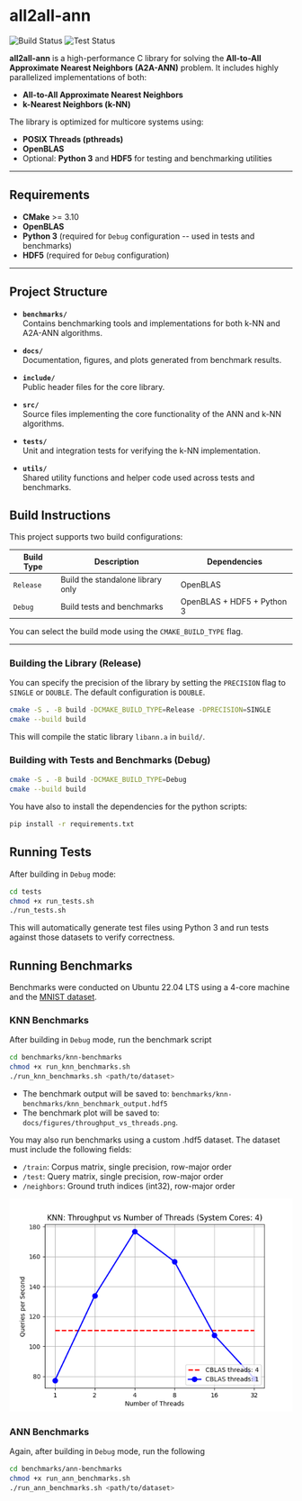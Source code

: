 # all2all-ann

![Build Status](https://github.com/georrous6/all2all-ann/actions/workflows/ci-build.yml/badge.svg)
![Test Status](https://github.com/georrous6/all2all-ann/actions/workflows/ci-test.yml/badge.svg)


**all2all-ann** is a high-performance C library for solving the **All-to-All Approximate Nearest Neighbors (A2A-ANN)** problem. It includes highly parallelized implementations of both:

- **All-to-All Approximate Nearest Neighbors**
- **k-Nearest Neighbors (k-NN)**

The library is optimized for multicore systems using:
- **POSIX Threads (pthreads)**
- **OpenBLAS**
- Optional: **Python 3** and **HDF5** for testing and benchmarking utilities

---

## Requirements

- **CMake** >= 3.10
- **OpenBLAS**
- **Python 3** (required for `Debug` configuration -- used in tests and benchmarks)
- **HDF5** (required for `Debug` configuration)

---

## Project Structure

- **`benchmarks/`**  
  Contains benchmarking tools and implementations for both k-NN and A2A-ANN algorithms.

- **`docs/`**  
  Documentation, figures, and plots generated from benchmark results.

- **`include/`**  
  Public header files for the core library.

- **`src/`**  
  Source files implementing the core functionality of the ANN and k-NN algorithms.

- **`tests/`**  
  Unit and integration tests for verifying the k-NN implementation.

- **`utils/`**  
  Shared utility functions and helper code used across tests and benchmarks.


## Build Instructions

This project supports two build configurations:

| Build Type     | Description                           | Dependencies               |
|----------------|---------------------------------------|----------------------------|
| `Release`      | Build the standalone library only     | OpenBLAS                   |
| `Debug`        | Build tests and benchmarks            | OpenBLAS + HDF5 + Python 3 |

You can select the build mode using the `CMAKE_BUILD_TYPE` flag.

---

### Building the Library (Release)

You can specify the precision of the library by setting the `PRECISION` flag to `SINGLE` or `DOUBLE`.
The default configuration is `DOUBLE`.

```bash
cmake -S . -B build -DCMAKE_BUILD_TYPE=Release -DPRECISION=SINGLE
cmake --build build
```
This will compile the static library `libann.a` in `build/`.

### Building with Tests and Benchmarks (Debug)

```bash
cmake -S . -B build -DCMAKE_BUILD_TYPE=Debug
cmake --build build
```
You have also to install the dependencies for the python scripts:
```bash
pip install -r requirements.txt
```

## Running Tests

After building in `Debug` mode:
```bash
cd tests
chmod +x run_tests.sh
./run_tests.sh
```
This will automatically generate test files using Python 3 and run tests against those datasets to 
verify correctness.

## Running Benchmarks
Benchmarks were conducted on Ubuntu 22.04 LTS using a 4-core machine and the
[MNIST dataset](https://github.com/erikbern/ann-benchmarks).

### KNN Benchmarks
After building in `Debug` mode, run the benchmark script
```bash
cd benchmarks/knn-benchmarks
chmod +x run_knn_benchmarks.sh
./run_knn_benchmarks.sh <path/to/dataset>
```
- The benchmark output will be saved to: `benchmarks/knn-benchmarks/knn_benchmark_output.hdf5`
- The benchmark plot will be saved to: `docs/figures/throughput_vs_threads.png`. 

You may also run benchmarks using a custom .hdf5 dataset. The dataset must include the 
following fields:

- `/train`: Corpus matrix, single precision, row-major order
- `/test`: Query matrix, single precision, row-major order
- `/neighbors`: Ground truth indices (int32), row-major order

![knn benchmarks](docs/figures/knn_throughput_vs_threads.png)

### ANN Benchmarks
Again, after building in `Debug` mode, run the following
```bash
cd benchmarks/ann-benchmarks
chmod +x run_ann_benchmarks.sh
./run_ann_benchmarks.sh <path/to/dataset>
```